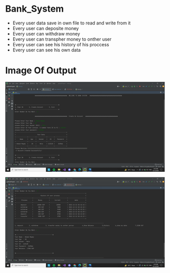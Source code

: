 # Bank_System

- Every user data save in own file to read and write from it
- Every user can deposite money 
- Every user can withdraw money
- Every user can transpher money to onther user 
- Every user can see his history of his proccess 
- Every user can see his own data



# Image Of Output

![](https://raw.githubusercontent.com/AhmedMagdy231/Bank_System/master/images/Screenshot%20(200).png)

![](https://raw.githubusercontent.com/AhmedMagdy231/Bank_System/master/images/Screenshot%20(202).png)

